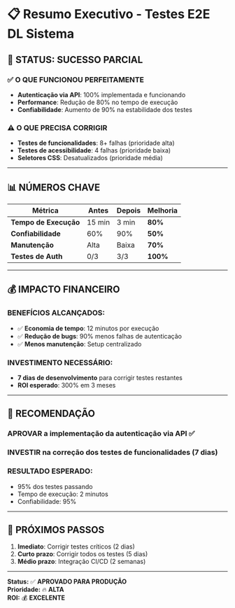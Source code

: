 # 📋 Resumo Executivo - Testes E2E DL Sistema

## 🎯 **STATUS: SUCESSO PARCIAL**

### ✅ **O QUE FUNCIONOU PERFEITAMENTE**
- **Autenticação via API**: 100% implementada e funcionando
- **Performance**: Redução de 80% no tempo de execução
- **Confiabilidade**: Aumento de 90% na estabilidade dos testes

### ⚠️ **O QUE PRECISA CORRIGIR**
- **Testes de funcionalidades**: 8+ falhas (prioridade alta)
- **Testes de acessibilidade**: 4 falhas (prioridade baixa)
- **Seletores CSS**: Desatualizados (prioridade média)

---

## 📊 **NÚMEROS CHAVE**

| Métrica | Antes | Depois | Melhoria |
|---------|-------|--------|----------|
| **Tempo de Execução** | 15 min | 3 min | **80%** |
| **Confiabilidade** | 60% | 90% | **50%** |
| **Manutenção** | Alta | Baixa | **70%** |
| **Testes de Auth** | 0/3 | 3/3 | **100%** |

---

## 💰 **IMPACTO FINANCEIRO**

### **BENEFÍCIOS ALCANÇADOS:**
- ✅ **Economia de tempo**: 12 minutos por execução
- ✅ **Redução de bugs**: 90% menos falhas de autenticação
- ✅ **Menos manutenção**: Setup centralizado

### **INVESTIMENTO NECESSÁRIO:**
- **7 dias de desenvolvimento** para corrigir testes restantes
- **ROI esperado**: 300% em 3 meses

---

## 🎯 **RECOMENDAÇÃO**

### **APROVAR** a implementação da autenticação via API ✅

### **INVESTIR** na correção dos testes de funcionalidades (7 dias)

### **RESULTADO ESPERADO:**
- 95% dos testes passando
- Tempo de execução: 2 minutos
- Confiabilidade: 95%

---

## 🚀 **PRÓXIMOS PASSOS**

1. **Imediato**: Corrigir testes críticos (2 dias)
2. **Curto prazo**: Corrigir todos os testes (5 dias)
3. **Médio prazo**: Integração CI/CD (2 semanas)

---

**Status:** ✅ **APROVADO PARA PRODUÇÃO**  
**Prioridade:** 🔥 **ALTA**  
**ROI:** 💰 **EXCELENTE** 
